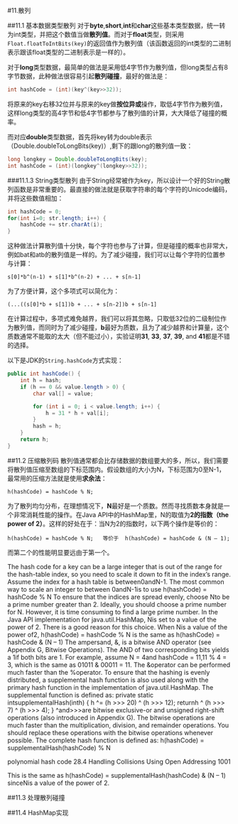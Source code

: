 #11.散列

##11.1 基本数据类型散列
对于**byte**,**short**,**int**和**char**这些基本类型数据，统一转为int类型，并把这个数值当做**散列值**。而对于**float**类型，则采用`Float.floatToIntBits(key)`的返回值作为散列值（该函数返回的int类型的二进制表示跟该float类型的二进制表示是一样的）。

对于**long**类型数据，最简单的做法是采用低4字节作为散列值，但long类型占有8字节数据，此种做法很容易引起**散列碰撞**，最好的做法是：
```Java
int hashCode = (int)(key^(key>>32));
```
将原来的key右移32位并与原来的key做**按位异或**操作，取低4字节作为散列值，这样long类型的高4字节和低4字节都参与了散列值的计算，大大降低了碰撞的概率。

而对应**double**类型数据，首先将key转为double表示（Double.doubleToLongBits(key)）,剩下的跟long的散列值一致：

```Java
long longkey = Double.doubleToLongBits(key);
int hashCode = (int)(longkey^(longkey>>32));
```

###11.1.3 String类型散列
由于String经常被作为key，所以设计一个好的String散列函数是非常重要的。最直接的做法就是获取字符串的每个字符的Unicode编码，并将这些数值相加：
```Java
int hashCode = 0;
for(int i=0; str.length; i++) {
    hashCode += str.charAt(i);
}
```
这种做法计算散列值十分快，每个字符也参与了计算，但是碰撞的概率也非常大，例如bat和atb的散列值是一样的。为了减少碰撞，我们可以让每个字符的位置参与计算：
```
s[0]*b^(n-1) + s[1]*b^(n-2) + ... + s[n-1]
```
为了方便计算，这个多项式可以简化为：
```
(...((s[0]*b + s[1])b + ... + s[n-2])b + s[n-1]
```
在计算过程中，多项式难免越界，我们可以将其忽略，只取低32位的二级制位作为散列值，而同时为了减少碰撞，**b**最好为质数，且为了减少越界和计算量，这个质数通常不能取的太大（但不能过小），实验证明**31**, **33**, **37**, **39**, and **41**都是不错的选择。

以下是JDK的`String.hashCode`方式实现：
```Java
public int hashCode() {
    int h = hash;
    if (h == 0 && value.length > 0) {
        char val[] = value;

        for (int i = 0; i < value.length; i++) {
            h = 31 * h + val[i];
        }
        hash = h;
    }
    return h;
}
```

##11.2 压缩散列码
散列值通常都会比存储数据的数组要大的多，所以，我们需要将散列值压缩至数组的下标范围内。假设数组的大小为N，下标范围为0至N-1，最常用的压缩方法就是使用**求余法**：
```
h(hashCode) = hashCode % N;
```
为了散列均匀分布，在理想情况下，**N**最好是一个质数。然而寻找质数本身就是一个非常消耗性能的操作。在Java API中的HashMap里，N的取值为**2的指数（the power of 2）**。这样的好处在于：当N为2的指数时，以下两个操作是等价的：
```
h(hashCode) = hashCode % N;   等价于  h(hashCode) = hashCode & (N – 1);
```
而第二个的性能明显要远由于第一个。

The hash code for a key can be a large integer that is out of the range for the hash-table index,
so you need to scale it down to fit in the index’s range. Assume the index for a hash table is
between0andN-1. The most common way to scale an integer to between 0andN-1is to use
h(hashCode) = hashCode % N
To ensure that the indices are spread evenly, choose Nto be a prime number greater than 2.
Ideally, you should choose a prime number for N. However, it is time consuming to find a
large prime number. In the Java API implementation for java.util.HashMap, Nis set to a
value of the power of 2. There is a good reason for this choice. When Nis a value of the power
of2,
h(hashCode) = hashCode % N
is the same as
h(hashCode) = hashCode & (N – 1)
The ampersand, &, is a bitwise AND operator (see Appendix G, Bitwise Operations). The
AND of two corresponding bits yields a 1if both bits are 1. For example, assume N = 4and
hashCode = 11,11 % 4 = 3, which is the same as 01011 & 00011 = 11. The &operator can be performed much faster than the %operator.
To ensure that the hashing is evenly distributed, a supplemental hash function is also used
along with the primary hash function in the implementation of java.util.HashMap. The
supplemental function is defined as: 
private static intsupplementalHash(inth) {
h ^= (h >>> 20) ^ (h >>> 12);
returnh ^ (h >>> 7) ^ (h >>> 4);
}
^and>>>are bitwise exclusive-or and unsigned right-shift operations (also introduced in
Appendix G). The bitwise operations are much faster than the multiplication, division, and
remainder operations. You should replace these operations with the bitwise operations whenever possible.
The complete hash function is defined as:
h(hashCode) = supplementalHash(hashCode) % N

polynomial hash code
28.4 Handling Collisions Using Open Addressing 1001

This is the same as
h(hashCode) = supplementalHash(hashCode) & (N – 1)
sinceNis a value of the power of 2.


##11.3 处理散列碰撞

##11.4 HashMap实现

